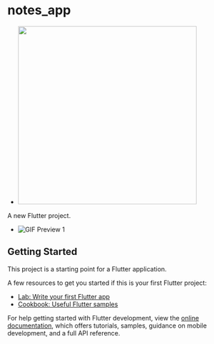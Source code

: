 # notes_app

- <img src="https://github.com/taydinadnan/notes-app/blob/main/assets/android.gif" width="400" />

A new Flutter project.

- ![GIF Preview 1](https://github.com/taydinadnan/notes-app/blob/main/assets/web.gif)


## Getting Started

This project is a starting point for a Flutter application.

A few resources to get you started if this is your first Flutter project:

- [Lab: Write your first Flutter app](https://docs.flutter.dev/get-started/codelab)
- [Cookbook: Useful Flutter samples](https://docs.flutter.dev/cookbook)

For help getting started with Flutter development, view the
[online documentation](https://docs.flutter.dev/), which offers tutorials,
samples, guidance on mobile development, and a full API reference.


